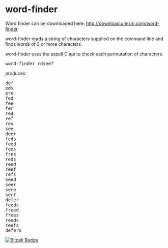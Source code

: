 word-finder
===========

Word finder can be downloaded here: http://download.umisiri.com/word-finder

word-finder reads a string of characters supplied on the command line
and finds words of 3 or more characters.

word-finder uses the aspell C api to check each permutation of
characters.
<pre>
word-finder rdseef
</pre>
produces: 

<pre>
def
eds
ere
fed
fee
fer
red
ref
res
see
deer
feds
feed
fees
free
reds
reed
reef
refs
seed
seer
sere
serf
defer
feeds
freed
frees
reeds
reefs
defers
</pre>


[![Bitdeli Badge](https://d2weczhvl823v0.cloudfront.net/grahambrooks/word-finder/trend.png)](https://bitdeli.com/free "Bitdeli Badge")

